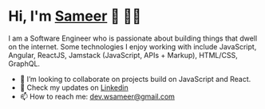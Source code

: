 # Hi, I'm [Sameer](https://wsameer.github.io/v1/) 👋 👨‍💻

I am a Software Engineer who is passionate about building things that dwell on the internet. Some technologies I enjoy working with include JavaScript, Angular, ReactJS, Jamstack (JavaScript, APIs + Markup), HTML/CSS, GraphQL.

- 👯 I’m looking to collaborate on projects build on JavaScript and React.
- 👔 Check my updates on [Linkedin](https://www.linkedin.com/in/wsameer)
- 📫 How to reach me: [dev.wsameer@gmail.com](mailto:dev.wsameer@gmail.com)

<!--
Here are some ideas to get you started:
- 🤔 I’m looking for help with ...
- 💬 Ask me about ...
- 😄 Pronouns: ...
- ⚡ Fun fact: ...
-->
